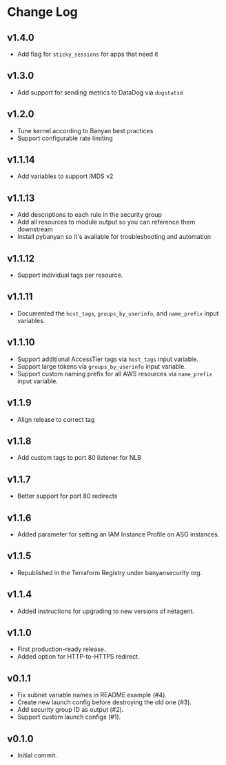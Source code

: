 # Change Log

## v1.4.0

* Add flag for `sticky_sessions` for apps that need it

## v1.3.0

* Add support for sending metrics to DataDog via `dogstatsd`

## v1.2.0

* Tune kernel according to Banyan best practices
* Support configurable rate limiting

## v1.1.14

* Add variables to support IMDS v2

## v1.1.13

* Add descriptions to each rule in the security group
* Add all resources to module output so you can reference them downstream
* Install pybanyan so it's available for troubleshooting and automation

## v1.1.12

* Support individual tags per resource.

## v1.1.11

* Documented the `host_tags`, `groups_by_userinfo`, and `name_prefix` input variables.

## v1.1.10

* Support additional AccessTier tags via `host_tags` input variable.
* Support large tokens via `groups_by_userinfo` input variable.
* Support custom naming prefix for all AWS resources via `name_prefix` input variable.

## v1.1.9

* Align release to correct tag

## v1.1.8

* Add custom tags to port 80 listener for NLB

## v1.1.7

* Better support for port 80 redirects

## v1.1.6

* Added parameter for setting an IAM Instance Profile on ASG instances.

## v1.1.5

* Republished in the Terraform Registry under banyansecurity org.

## v1.1.4

* Added instructions for upgrading to new versions of netagent.

## v1.1.0

* First production-ready release.
* Added option for HTTP-to-HTTPS redirect.

## v0.1.1

* Fix subnet variable names in README example (#4).
* Create new launch config before destroying the old one (#3).
* Add security group ID as output (#2).
* Support custom launch configs (#1).

## v0.1.0

* Initial commit.
